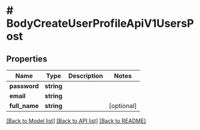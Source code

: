 # # BodyCreateUserProfileApiV1UsersPost

## Properties

Name | Type | Description | Notes
------------ | ------------- | ------------- | -------------
**password** | **string** |  |
**email** | **string** |  |
**full_name** | **string** |  | [optional]

[[Back to Model list]](../../README.md#models) [[Back to API list]](../../README.md#endpoints) [[Back to README]](../../README.md)
